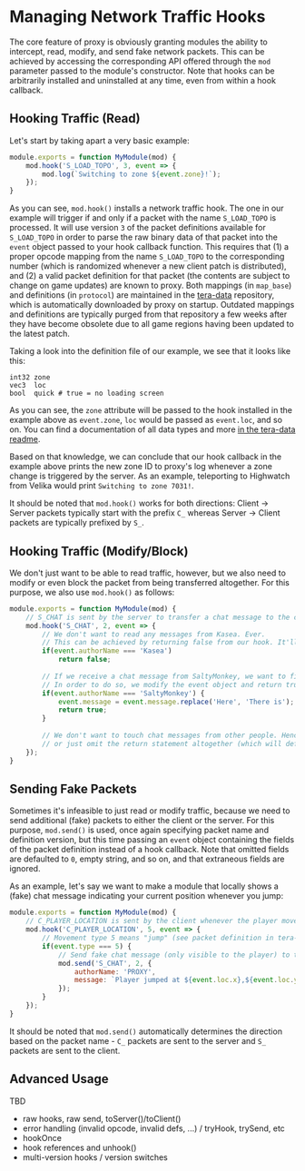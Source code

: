 # Managing Network Traffic Hooks
The core feature of proxy is obviously granting modules the ability to intercept, read, modify, and send fake network packets. This can be achieved by accessing the corresponding API offered through the `mod` parameter passed to the module's constructor. Note that hooks can be arbitrarily installed and uninstalled at any time, even from within a hook callback.

## Hooking Traffic (Read)
Let's start by taking apart a very basic example:
```js
module.exports = function MyModule(mod) {
    mod.hook('S_LOAD_TOPO', 3, event => {
        mod.log(`Switching to zone ${event.zone}!`);
    });
}
```

As you can see, `mod.hook()` installs a network traffic hook. The one in our example will trigger if and only if a packet with the name `S_LOAD_TOPO` is processed. It will use version `3` of the packet definitions available for `S_LOAD_TOPO` in order to parse the raw binary data of that packet into the `event` object passed to your hook callback function. This requires that (1) a proper opcode mapping from the name `S_LOAD_TOPO` to the corresponding number (which is randomized whenever a new client patch is distributed), and (2) a valid packet definition for that packet (the contents are subject to change on game updates) are known to proxy. Both mappings (in `map_base`) and definitions (in `protocol`) are maintained in the [tera-data](https://github.com/caali-hackerman/tera-data) repository, which is automatically downloaded by proxy on startup. Outdated mappings and definitions are typically purged from that repository a few weeks after they have become obsolete due to all game regions having been updated to the latest patch.

Taking a look into the definition file of our example, we see that it looks like this:
```
int32 zone
vec3  loc
bool  quick # true = no loading screen
```

As you can see, the `zone` attribute will be passed to the hook installed in the example above as `event.zone`, `loc` would be passed as `event.loc`, and so on. You can find a documentation of all data types and more [in the tera-data readme](https://github.com/caali-hackerman/tera-data/blob/master/README.md).

Based on that knowledge, we can conclude that our hook callback in the example above prints the new zone ID to proxy's log whenever a zone change is triggered by the server. As an example, teleporting to Highwatch from Velika would print `Switching to zone 7031!`.

It should be noted that `mod.hook()` works for both directions: Client -> Server packets typically start with the prefix `C_` whereas Server -> Client packets are typically prefixed by `S_`.

## Hooking Traffic (Modify/Block)
We don't just want to be able to read traffic, however, but we also need to modify or even block the packet from being transferred altogether. For this purpose, we also use `mod.hook()` as follows:
```js
module.exports = function MyModule(mod) {
    // S_CHAT is sent by the server to transfer a chat message to the client.
    mod.hook('S_CHAT', 2, event => {
        // We don't want to read any messages from Kasea. Ever.
        // This can be achieved by returning false from our hook. It'll block the packet from being sent to the receiving end.
        if(event.authorName === 'Kasea')
            return false;
        
        // If we receive a chat message from SaltyMonkey, we want to fix the grammar of the message.
        // In order to do so, we modify the event object and return true from our hook.
        if(event.authorName === 'SaltyMonkey') {
            event.message = event.message.replace('Here', 'There is');
            return true;
        }
        
        // We don't want to touch chat messages from other people. Hence, we leave the event object intact and either return undefined,
        // or just omit the return statement altogether (which will default the return value of the hook to undefined).
    });
}
```

## Sending Fake Packets
Sometimes it's infeasible to just read or modify traffic, because we need to send additional (fake) packets to either the client or the server. For this purpose, `mod.send()` is used, once again specifying packet name and definition version, but this time passing an `event` object containing the fields of the packet definition instead of a hook callback. Note that omitted fields are defaulted to `0`, empty string, and so on, and that extraneous fields are ignored.

As an example, let's say we want to make a module that locally shows a (fake) chat message indicating your current position whenever you jump:
```js
module.exports = function MyModule(mod) {
    // C_PLAYER_LOCATION is sent by the client whenever the player moves, jumps, falls, etc.
    mod.hook('C_PLAYER_LOCATION', 5, event => {
        // Movement type 5 means "jump" (see packet definition in tera-data).
        if(event.type === 5) {
            // Send fake chat message (only visible to the player) to the client
            mod.send('S_CHAT', 2, {
                authorName: 'PROXY',
                message: `Player jumped at ${event.loc.x},${event.loc.y},${event.loc.z}!`,
            });
        }
    });
}
```

It should be noted that `mod.send()` automatically determines the direction based on the packet name - `C_` packets are sent to the server and `S_` packets are sent to the client.

## Advanced Usage
TBD
- raw hooks, raw send, toServer()/toClient()
- error handling (invalid opcode, invalid defs, ...) / tryHook, trySend, etc
- hookOnce
- hook references and unhook()
- multi-version hooks / version switches
